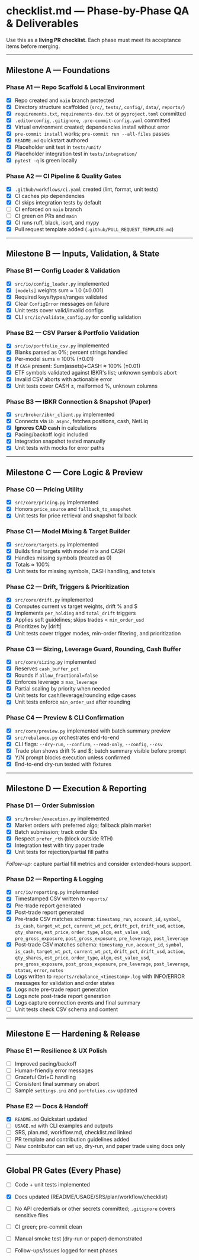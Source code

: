 # checklist.md — Phase-by-Phase QA & Deliverables

Use this as a **living PR checklist**. Each phase must meet its acceptance items before merging.

---

## Milestone A — Foundations

### Phase A1 — Repo Scaffold & Local Environment
- [x] Repo created and `main` branch protected
- [x] Directory structure scaffolded (`src/`, `tests/`, `config/`, `data/`, `reports/`)
- [x] `requirements.txt`, `requirements-dev.txt` or `pyproject.toml` committed
- [x] `.editorconfig`, `.gitignore`, `.pre-commit-config.yaml` committed
- [x] Virtual environment created; dependencies install without error
- [x] `pre-commit install` works; `pre-commit run --all-files` passes
- [x] `README.md` quickstart authored
- [x] Placeholder unit test in `tests/unit/`
- [x] Placeholder integration test in `tests/integration/`
- [x] `pytest -q` is green locally

### Phase A2 — CI Pipeline & Quality Gates
- [x] `.github/workflows/ci.yaml` created (lint, format, unit tests)
- [x] CI caches pip dependencies
- [x] CI skips integration tests by default
- [ ] CI enforced on `main` branch
- [ ] CI green on PRs and `main`
- [x] CI runs ruff, black, isort, and mypy
- [x] Pull request template added (`.github/PULL_REQUEST_TEMPLATE.md`)

---

## Milestone B — Inputs, Validation, & State

### Phase B1 — Config Loader & Validation
- [x] `src/io/config_loader.py` implemented
- [x] `[models]` weights sum ≈ 1.0 (±0.001)
- [x] Required keys/types/ranges validated
- [x] Clear `ConfigError` messages on failure
- [x] Unit tests cover valid/invalid configs
- [x] CLI `src/io/validate_config.py` for config validation

### Phase B2 — CSV Parser & Portfolio Validation
- [x] `src/io/portfolio_csv.py` implemented
- [x] Blanks parsed as 0%; percent strings handled
- [x] Per-model sums ≈ 100% (±0.01)
- [x] If `CASH` present: Sum(assets)+CASH ≈ 100% (±0.01)
- [x] ETF symbols validated against IBKR's list; unknown symbols abort
- [x] Invalid CSV aborts with actionable error
- [x] Unit tests cover CASH ±, malformed %, unknown columns

### Phase B3 — IBKR Connection & Snapshot (Paper)
- [x] `src/broker/ibkr_client.py` implemented
- [x] Connects via `ib_async`, fetches positions, cash, NetLiq
- [x] **Ignores CAD cash** in calculations
- [x] Pacing/backoff logic included
- [x] Integration snapshot tested manually
- [x] Unit tests with mocks for error paths

---

## Milestone C — Core Logic & Preview

### Phase C0 — Pricing Utility
- [x] `src/core/pricing.py` implemented
- [x] Honors `price_source` and `fallback_to_snapshot`
- [x] Unit tests for price retrieval and snapshot fallback

### Phase C1 — Model Mixing & Target Builder
- [x] `src/core/targets.py` implemented
- [x] Builds final targets with model mix and CASH
- [x] Handles missing symbols (treated as 0)
- [x] Totals ≈ 100%
- [x] Unit tests for missing symbols, CASH handling, and totals

### Phase C2 — Drift, Triggers & Prioritization
- [x] `src/core/drift.py` implemented
- [x] Computes current vs target weights, drift % and $
- [x] Implements `per_holding` and `total_drift` triggers
- [x] Applies soft guidelines; skips trades < `min_order_usd`
- [x] Prioritizes by |drift|
- [x] Unit tests cover trigger modes, min-order filtering, and prioritization

### Phase C3 — Sizing, Leverage Guard, Rounding, Cash Buffer
- [x] `src/core/sizing.py` implemented
- [x] Reserves `cash_buffer_pct`
- [x] Rounds if `allow_fractional=false`
- [x] Enforces leverage ≤ `max_leverage`
- [x] Partial scaling by priority when needed
- [x] Unit tests for cash/leverage/rounding edge cases
- [X] Unit tests enforce `min_order_usd` after rounding

### Phase C4 — Preview & CLI Confirmation
- [x] `src/core/preview.py` implemented with batch summary preview
- [x] `src/rebalance.py` orchestrates end-to-end
- [x] CLI flags: `--dry-run`, `--confirm`, `--read-only`, `--config`, `--csv`
- [x] Trade plan shows drift % and $; batch summary visible before prompt
- [x] Y/N prompt blocks execution unless confirmed
- [x] End-to-end dry-run tested with fixtures

---

## Milestone D — Execution & Reporting

### Phase D1 — Order Submission
- [x] `src/broker/execution.py` implemented
- [x] Market orders with preferred algo; fallback plain market
- [x] Batch submission; track order IDs
- [x] Respect `prefer_rth` (block outside RTH)
- [x] Integration test with tiny paper trade
- [x] Unit tests for rejection/partial fill paths

_Follow-up:_ capture partial fill metrics and consider extended-hours support.

### Phase D2 — Reporting & Logging
- [x] `src/io/reporting.py` implemented
- [x] Timestamped CSV written to `reports/`
- [x] Pre-trade report generated
- [x] Post-trade report generated
- [x] Pre-trade CSV matches schema: `timestamp_run`, `account_id`, `symbol`, `is_cash`, `target_wt_pct`, `current_wt_pct`, `drift_pct`, `drift_usd`, `action`, `qty_shares`, `est_price`, `order_type`, `algo`, `est_value_usd`, `pre_gross_exposure`, `post_gross_exposure`, `pre_leverage`, `post_leverage`
- [x] Post-trade CSV matches schema: `timestamp_run`, `account_id`, `symbol`, `is_cash`, `target_wt_pct`, `current_wt_pct`, `drift_pct`, `drift_usd`, `action`, `qty_shares`, `est_price`, `order_type`, `algo`, `est_value_usd`, `pre_gross_exposure`, `post_gross_exposure`, `pre_leverage`, `post_leverage`, `status`, `error`, `notes`
- [x] Logs written to `reports/rebalance_<timestamp>.log` with INFO/ERROR messages for validation and order states
- [x] Logs note pre-trade report generation
- [x] Logs note post-trade report generation
- [x] Logs capture connection events and final summary
- [ ] Unit tests check CSV schema and content

---

## Milestone E — Hardening & Release

### Phase E1 — Resilience & UX Polish
- [ ] Improved pacing/backoff
- [ ] Human-friendly error messages
- [ ] Graceful Ctrl+C handling
- [ ] Consistent final summary on abort
- [ ] Sample `settings.ini` and `portfolios.csv` updated

### Phase E2 — Docs & Handoff
- [x] `README.md` Quickstart updated
- [ ] `USAGE.md` with CLI examples and outputs
- [ ] SRS, plan.md, workflow.md, checklist.md linked
- [ ] PR template and contribution guidelines added
- [ ] New contributor can set up, dry-run, and paper trade using docs only

---

## Global PR Gates (Every Phase)
- [ ] Code + unit tests implemented
- [x] Docs updated (README/USAGE/SRS/plan/workflow/checklist)
- [ ] No API credentials or other secrets committed; `.gitignore` covers sensitive files
- [ ] CI green; pre-commit clean
- [ ] Manual smoke test (dry-run or paper) demonstrated
- [ ] Follow-ups/issues logged for next phases

